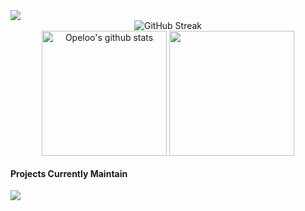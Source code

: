 <img src="https://skillicons.dev/icons?i=nodejs,express,python,anaconda,opencv,java,net,go,javascript,php,mysql,docker,jenkins,aws,kotlin,kubernetes,linux,prometheus,typescript,grafana,redis,postgres,c,blender,godot,androidstudio,nginx,rabbitmq,react,tensorflow"/>

<div align="center">
<img src="https://streak-stats.demolab.com?user=opelooo&theme=dark&hide_border=true" alt="GitHub Streak" />
  <br>
<img height=200 align="center" src="https://github-readme-stats.vercel.app/api?username=opelooo&show_icons=true&include_all_commits=true&theme=dark&hide_border=true" alt="Opeloo's github stats" />
  <img height=200 align="center" src="https://github-readme-stats.vercel.app/api/top-langs/?username=opelooo&hide=html,css,scss,blade,hack,less,hcl&show_icons=true&layout=compact&theme=dark&hide_border=true" />
</div>

#### Projects Currently Maintain
<a href="https://github.com/opelooo/scrcpy_GUI">
  <img align="center" src="https://github-readme-stats.vercel.app/api/pin/?username=opelooo&repo=scrcpy_GUI&theme=dark&hide_border=true" />
</a>
